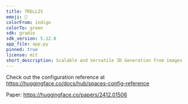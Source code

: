 ```yaml
---
title: TRELLIS
emoji: 🏢
colorFrom: indigo
colorTo: green
sdk: gradio
sdk_version: 5.12.0
app_file: app.py
pinned: true
license: mit
short_description: Scalable and Versatile 3D Generation from images
---
```


Check out the configuration reference at https://huggingface.co/docs/hub/spaces-config-reference

Paper: https://huggingface.co/papers/2412.01506